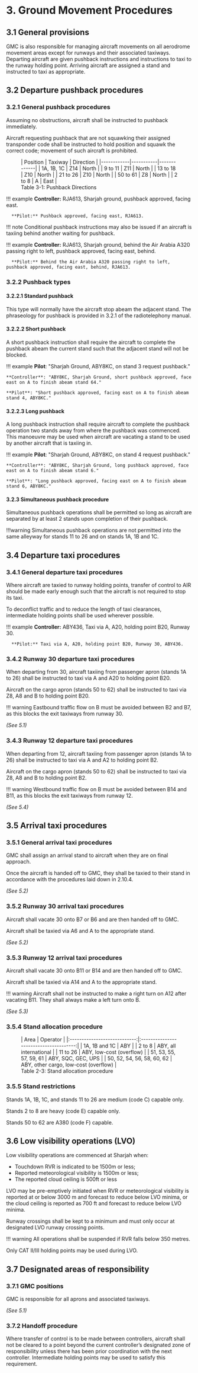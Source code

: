 # 3. Ground Movement Procedures
## 3.1 General provisions
GMC is also responsible for managing aircraft movements on all aerodrome movement areas except 
for runways and their associated taxiways. Departing aircraft are given pushback instructions and 
instructions to taxi to the runway holding point. Arriving aircraft are assigned a stand and instructed 
to taxi as appropriate. 

## 3.2 Departure pushback procedures
### 3.2.1 General pushback procedures
Assuming no obstructions, aircraft shall be instructed to pushback immediately.

Aircraft requesting pushback that are not squawking their assigned transponder code shall be instructed to hold position and squawk the correct code; movement of such aircraft is prohibited.

<figure markdown>
|  Position  |  Taxiway  |  Direction  |
|------------|-----------|-------------|
| 1A, 1B, 1C |    Z14    |    North    |
|  9 to 11   |    Z11    |    North    |
|  13 to 18  |    Z10    |    North    |
|  21 to 26  |    Z10    |    North    |
|  50 to 61  |    Z8     |    North    |
|   2 to 8   |     A     |    East     |

  <figcaption>Table 3-1: Pushback Directions</figcaption>
</figure>

!!! example
      **Controller:** RJA613, Sharjah ground, pushback approved, facing east.

      **Pilot:** Pushback approved, facing east, RJA613.

!!! note
      Conditional pushback instructions may also be issued if an aircraft is taxiing behind another waiting for pushback.

!!! example
      **Controller:** RJA613, Sharjah ground, behind the Air Arabia A320 passing right to left, pushback approved, facing east, behind.

      **Pilot:** Behind the Air Arabia A320 passing right to left, pushback approved, facing east, behind, RJA613.

### 3.2.2 Pushback types
#### 3.2.2.1 Standard pushback
This type will normally have the aircraft stop abeam the adjacent stand. The phraseology for pushback is provided in 3.2.1 of the radiotelephony manual.

#### 3.2.2.2 Short pushback
A short pushback instruction shall require the aircraft to complete the pushback abeam the current stand such that the adjacent stand will not be blocked.

!!! example
    **Pilot**: "Sharjah Ground, ABY8KC, on stand 3 request pushback."

    **Controller**: "ABY8KC, Sharjah Ground, short pushback approved, face east on A to finish abeam stand 64."

    **Pilot**: "Short pushback approved, facing east on A to finish abeam stand 4, ABY8KC."

#### 3.2.2.3 Long pushback
A long pushback instruction shall require aircraft to complete the pushback operation two stands away from where the pushback was commenced. This manoeuvre may be used when aircraft are vacating a stand to be used by another aircraft that is taxiing in.

!!! example
    **Pilot**: "Sharjah Ground, ABY8KC, on stand 4 request pushback."

    **Controller**: "ABY8KC, Sharjah Ground, long pushback approved, face east on A to finish abeam stand 6."

    **Pilot**: "Long pushback approved, facing east on A to finish abeam stand 6, ABY8KC."

#### 3.2.3 Simultaneous pushback procedure
Simultaneous pushback operations shall be permitted so long as aircraft are separated by at least 2 stands upon completion of their pushback.

!!!warning
      Simultaneous pushback operations are not permitted into the same alleyway for stands 11 to 26 and on stands 1A, 1B and 1C.

## 3.4 Departure taxi procedures
### 3.4.1 General departure taxi procedures
Where aircraft are taxied to runway holding points, transfer of control to AIR should be made early enough such that the aircraft is not required to stop its taxi. 

To deconflict traffic and to reduce the length of taxi clearances, intermediate holding points shall be used wherever possible.

!!! example
      **Controller:** ABY436, Taxi via A, A20, holding point B20, Runway 30.

      **Pilot:** Taxi via A, A20, holding point B20, Runway 30, ABY436.

### 3.4.2 Runway 30 departure taxi procedures
When departing from 30, aircraft taxiing from passenger apron (stands 1A to 26) shall be instructed to taxi via A and A20 to holding point B20. 

Aircraft on the cargo apron (stands 50 to 62) shall be instructed to taxi via Z8, A8 and B to holding point B20.

!!! warning
      Eastbound traffic flow on B must be avoided between B2 and B7, as this blocks the exit taxiways from runway 30.

*(See 5.1)*
### 3.4.3 Runway 12 departure taxi procedures
When departing from 12, aircraft taxiing from passenger apron (stands 1A to 26) shall be instructed to taxi via A and A2 to holding point B2.

Aircraft on the cargo apron (stands 50 to 62) shall be instructed to taxi via Z8, A8 and B to holding point B2. 

!!! warning
      Westbound traffic flow on B must be avoided between B14 and B11, as this blocks the exit taxiways from runway 12.

*(See 5.4)*

## 3.5 Arrival taxi procedures
### 3.5.1 General arrival taxi procedures
GMC shall assign an arrival stand to aircraft when they are on final approach.

Once the aircraft is handed off to GMC, they shall be taxied to their stand in accordance with the procedures laid down in 2.10.4. 

*(See 5.2)*

### 3.5.2 Runway 30 arrival taxi procedures
Aircraft shall vacate 30 onto B7 or B6 and are then handed off to GMC.

Aircraft shall be taxied via A6 and A to the appropriate stand. 

*(See 5.2)*

### 3.5.3 Runway 12 arrival taxi procedures
Aircraft shall vacate 30 onto B11 or B14 and are then handed off to GMC.

Aircraft shall be taxied via A14 and A to the appropriate stand.

!!! warning
      Aircraft shall not be instructed to make a right turn on A12 after vacating B11. They shall always make a left turn onto B.

*(See 5.3)*

### 3.5.4 Stand allocation procedure
<figure markdown>
|             Area             |               Operator                 |
|:----------------------------:|:--------------------------------------:|
|         1A, 1B and 1C        |                 ABY                    |
|            2 to 8            |         ABY, all international         |
|           11 to 26           |        ABY, low-cost (overflow)        |
|  51, 53, 55, 57, 59, 61      |          ABY, SQC, GEC, UPS            | 
|  50, 52, 54, 56, 58, 60, 62  |  ABY, other cargo, low-cost (overflow) |  

  <figcaption>Table 2-3: Stand allocation procedure</figcaption>
</figure>

### 3.5.5 Stand restrictions
Stands 1A, 1B, 1C, and stands 11 to 26 are medium (code C) capable only. 

Stands 2 to 8 are heavy (code E) capable only. 

Stands 50 to 62 are A380 (code F) capable. 
## 3.6 Low visibility operations (LVO)
Low visibility operations are commenced at Sharjah when:
- Touchdown RVR is indicated to be 1500m or less;
- Reported meteorological visibility is 1500m or less;
- The reported cloud ceiling is 500ft or less

LVO may be pre-emptively initiated when RVR or meteorological visibility is reported at or below 3000 m and forecast to reduce below LVO minima, or the cloud ceiling is reported as 700 ft and forecast to reduce below LVO minima.  

Runway crossings shall be kept to a minimum and must only occur at designated LVO runway crossing points.

!!! warning
      All operations shall be suspended if RVR falls below 350 metres. 

Only CAT II/III holding points may be used during LVO.

## 3.7 Designated areas of responsibility
### 3.7.1 GMC positions
GMC is responsible for all aprons and associated taxiways.

*(See 5.1)*

### 3.7.2 Handoff procedure
Where transfer of control is to be made between controllers, aircraft shall not be cleared to a point beyond the current controller’s designated zone of responsibility unless there has been prior coordination with the next controller. Intermediate holding points may be used to satisfy this requirement. 